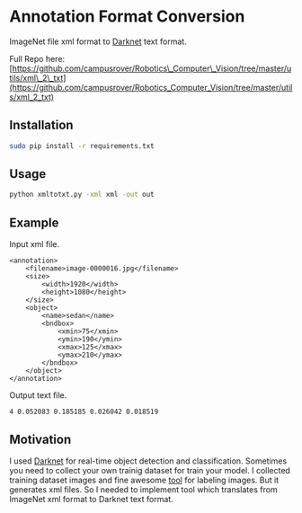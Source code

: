 # Annotation Format Conversion

ImageNet file xml format to [Darknet](https://github.com/pjreddie/darknet) text format.

Full Repo here: [https://github.com/campusrover/Robotics\_Computer\_Vision/tree/master/utils/xml\_2\_txt](https://github.com/campusrover/Robotics_Computer_Vision/tree/master/utils/xml_2_txt)

## Installation

```bash
sudo pip install -r requirements.txt
```

## Usage

```bash
python xmltotxt.py -xml xml -out out
```

## Example

Input xml file.

```markup
<annotation>
    <filename>image-0000016.jpg</filename>
    <size>
        <width>1920</width>
        <height>1080</height>
    </size>
    <object>
        <name>sedan</name>
        <bndbox>
            <xmin>75</xmin>
            <ymin>190</ymin>
            <xmax>125</xmax>
            <ymax>210</ymax>
        </bndbox>
    </object>
</annotation>
```

Output text file.

```text
4 0.052083 0.185185 0.026042 0.018519
```

## Motivation

I used [Darknet](https://github.com/pjreddie/darknet) for real-time object detection and classification. Sometimes you need to collect your own trainig dataset for train your model. I collected training dataset images and fine awesome [tool](https://github.com/tzutalin/labelImg) for labeling images. But it generates xml files. So I needed to implement tool which translates from ImageNet xml format to Darknet text format.

